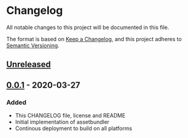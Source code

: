 # Changelog
All notable changes to this project will be documented in this file.

The format is based on [Keep a Changelog](https://keepachangelog.com/en/1.0.0/),
and this project adheres to [Semantic Versioning](https://semver.org/spec/v2.0.0.html).

## [Unreleased]

## [0.0.1] - 2020-03-27
### Added
- This CHANGELOG file, license and README
- Initial implementation of assetbundler
- Continous deployment to build on all platforms

[Unreleased]: https://github.com/tomatenquark/assetbundler/compare/v1.0.0...HEAD
[0.0.1]: https://github.com/tomatenquark/assetbundler/releases/tag/v0.0.1
